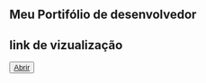 ## Meu Portifólio de desenvolvedor

## link de vizualização

<button><a href="https://jailsonaraujo.github.io/Portifollio/">Abrir</a></button>
